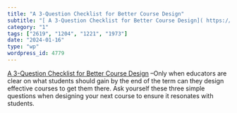 ```yaml
---
title: "A 3-Question Checklist for Better Course Design"
subtitle: "[ A 3-Question Checklist for Better Course Design]( https://hbsp.harvard.edu/inspiring-minds/a-3-que..."
category: "1"
tags: ["2619", "1204", "1221", "1973"]
date: "2024-01-16"
type: "wp"
wordpress_id: 4779
---
```

[ A 3-Question Checklist for Better Course Design]( https://hbsp.harvard.edu/inspiring-minds/a-3-question-checklist-for-better-course-design?cid=email%7Cmarketo%7C2024-01-09-the-faculty-lounge%7C40168519%7Cfaculty-lounge-newsletter%7Cbutton%7Cvarious%7Cjan2024&acctID=8339156&mkt_tok=ODU1LUFUWi0yOTQAAAGQjRf98p0rqyEydos3HFyTyzlIq6rVPkbFBfJt5X8qLy_-cIaKRDkGH19OYf7-aEq1dEb9u94GXWBVrDHG1raJ1m-Towmmbz3zcFSKKqNyjcTv) –Only when educators are clear on what students should gain by the end of the term can they design effective courses to get them there. Ask yourself these three simple questions when designing your next course to ensure it resonates with students.